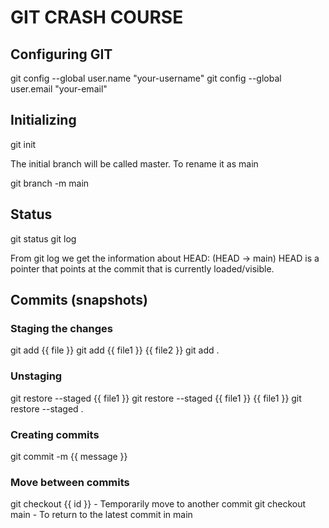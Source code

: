 # GIT CRASH COURSE

## Configuring GIT
git config --global user.name "your-username"
git config --global user.email "your-email"

## Initializing
git init

The initial branch will be called master. To rename it as main

git branch -m main

## Status
git status
git log 

From git log we get the information about HEAD: (HEAD -> main)
HEAD is a pointer that points at the commit that is currently loaded/visible.

## Commits (snapshots)

### Staging the changes
git add {{ file }}
git add {{ file1 }} {{ file2 }}
git add . 

### Unstaging 
git restore --staged {{ file1 }}
git restore --staged {{ file1 }} {{ file1 }}
git restore --staged .

### Creating commits
git commit -m {{ message }}

### Move between commits
git checkout {{ id }} - Temporarily move to another commit
git checkout main - To return to the latest commit in main